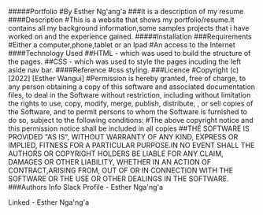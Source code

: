 #####Portfolio
#By Esther Ng'ang'a
###It is a description of my resume
####Description
#This is a website that shows my portfolio/resume.It contains all my background information,some samples projects that i have worked on and the experience gained.
#####Installation
###Requirements
#Either a computer,phone,tablet or an Ipad
#An access to the Internet
####Technology Used
##HTML - which was used to build the structure of the pages.
##CSS - which was used to style the pages incuding the left aside nav bar.
####Reference
#css styling.
###Licence
#Copyright (c) [2022] [Esther Wangui]
#Permission is hereby granted, free of charge, to any person obtaining a copy of this software and associated documentation files, to deal in the Software without restriction, including without limitation the rights to use, copy, modify, merge, publish, distribute, , or sell copies of the Software, and to permit persons to whom the Software is furnished to do so, subject to the following conditions:
#The above copyright notice and this permission notice shall be included in all copies
##THE SOFTWARE IS PROVIDED "AS IS", WITHOUT WARRANTY OF ANY KIND, EXPRESS OR IMPLIED, FITNESS FOR A PARTICULAR PURPOSE.IN NO EVENT SHALL THE AUTHORS OR COPYRIGHT HOLDERS BE LIABLE FOR ANY CLAIM, DAMAGES OR OTHER LIABILITY, WHETHER IN AN ACTION OF CONTRACT,ARISING FROM, OUT OF OR IN CONNECTION WITH THE SOFTWARE OR THE USE OR OTHER DEALINGS IN THE SOFTWARE.
###Authors Info
Slack Profile - Esther Nga'ng'a

Linked - Esther Nga'ng'a



